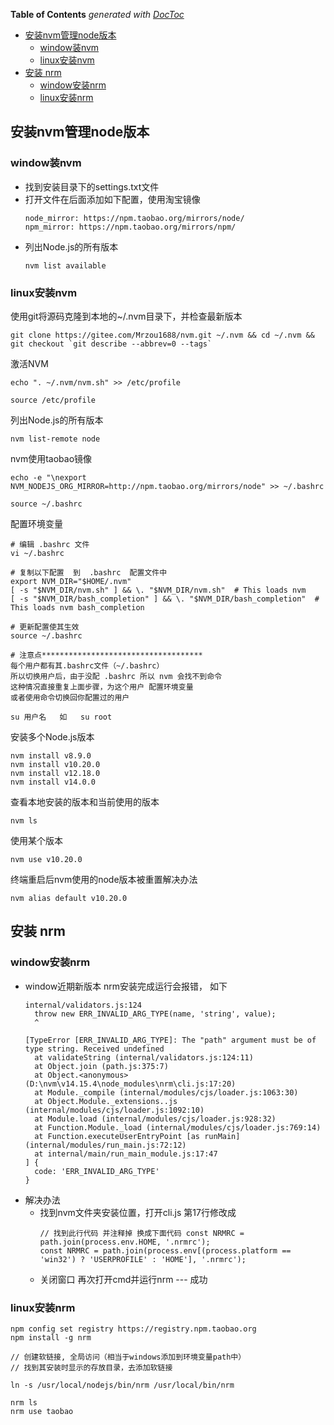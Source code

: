 <!-- START doctoc generated TOC please keep comment here to allow auto update -->
<!-- DON'T EDIT THIS SECTION, INSTEAD RE-RUN doctoc TO UPDATE -->
**Table of Contents**  *generated with [DocToc](https://github.com/thlorenz/doctoc)*

- [安装nvm管理node版本](#%E5%AE%89%E8%A3%85nvm%E7%AE%A1%E7%90%86node%E7%89%88%E6%9C%AC)
  - [window装nvm](#window%E8%A3%85nvm)
  - [linux安装nvm](#linux%E5%AE%89%E8%A3%85nvm)
- [安装 nrm](#%E5%AE%89%E8%A3%85-nrm)
  - [window安装nrm](#window%E5%AE%89%E8%A3%85nrm)
  - [linux安装nrm](#linux%E5%AE%89%E8%A3%85nrm)

<!-- END doctoc generated TOC please keep comment here to allow auto update -->

## 安装nvm管理node版本

### window装nvm
  - 找到安装目录下的settings.txt文件
  - 打开文件在后面添加如下配置，使用淘宝镜像
    ```
    node_mirror: https://npm.taobao.org/mirrors/node/
    npm_mirror: https://npm.taobao.org/mirrors/npm/
    ```
  - 列出Node.js的所有版本
    ```
    nvm list available
    ```


### linux安装nvm

使用git将源码克隆到本地的~/.nvm目录下，并检查最新版本
```
git clone https://gitee.com/Mrzou1688/nvm.git ~/.nvm && cd ~/.nvm && git checkout `git describe --abbrev=0 --tags`
```

激活NVM
```
echo ". ~/.nvm/nvm.sh" >> /etc/profile

source /etc/profile
```

列出Node.js的所有版本
```
nvm list-remote node
```

nvm使用taobao镜像
```
echo -e "\nexport NVM_NODEJS_ORG_MIRROR=http://npm.taobao.org/mirrors/node" >> ~/.bashrc

source ~/.bashrc
```

配置环境变量

```
# 编辑 .bashrc 文件
vi ~/.bashrc

# 复制以下配置  到  .bashrc  配置文件中
export NVM_DIR="$HOME/.nvm"
[ -s "$NVM_DIR/nvm.sh" ] && \. "$NVM_DIR/nvm.sh"  # This loads nvm
[ -s "$NVM_DIR/bash_completion" ] && \. "$NVM_DIR/bash_completion"  # This loads nvm bash_completion

# 更新配置使其生效
source ~/.bashrc

# 注意点************************************
每个用户都有其.bashrc文件（~/.bashrc）
所以切换用户后，由于没配 .bashrc 所以 nvm 会找不到命令
这种情况直接重复上面步骤，为这个用户 配置环境变量   
或者使用命令切换回你配置过的用户  

su 用户名   如   su root

```


安装多个Node.js版本
```
nvm install v8.9.0
nvm install v10.20.0
nvm install v12.18.0
nvm install v14.0.0
```

查看本地安装的版本和当前使用的版本
```
nvm ls
```

使用某个版本
```
nvm use v10.20.0
```

终端重启后nvm使用的node版本被重置解决办法

```
nvm alias default v10.20.0
```

## 安装 nrm 

### window安装nrm

- window近期新版本 nrm安装完成运行会报错， 如下
  ```
  internal/validators.js:124
    throw new ERR_INVALID_ARG_TYPE(name, 'string', value);
    ^

  [TypeError [ERR_INVALID_ARG_TYPE]: The "path" argument must be of type string. Received undefined
    at validateString (internal/validators.js:124:11)
    at Object.join (path.js:375:7)
    at Object.<anonymous> (D:\nvm\v14.15.4\node_modules\nrm\cli.js:17:20)
    at Module._compile (internal/modules/cjs/loader.js:1063:30)
    at Object.Module._extensions..js (internal/modules/cjs/loader.js:1092:10)
    at Module.load (internal/modules/cjs/loader.js:928:32)
    at Function.Module._load (internal/modules/cjs/loader.js:769:14)
    at Function.executeUserEntryPoint [as runMain] (internal/modules/run_main.js:72:12)
    at internal/main/run_main_module.js:17:47
  ] {
    code: 'ERR_INVALID_ARG_TYPE'
  }
  ```
- 解决办法
  - 找到nvm文件夹安装位置，打开cli.js 第17行修改成
    ```
    // 找到此行代码 并注释掉 换成下面代码 const NRMRC = path.join(process.env.HOME, '.nrmrc');
    const NRMRC = path.join(process.env[(process.platform == 'win32') ? 'USERPROFILE' : 'HOME'], '.nrmrc');
    ```
  - 关闭窗口  再次打开cmd并运行nrm --- 成功  

### linux安装nrm

```
npm config set registry https://registry.npm.taobao.org
npm install -g nrm

// 创建软链接, 全局访问（相当于windows添加到环境变量path中）
// 找到其安装时显示的存放目录，去添加软链接

ln -s /usr/local/nodejs/bin/nrm /usr/local/bin/nrm

nrm ls
nrm use taobao
```
